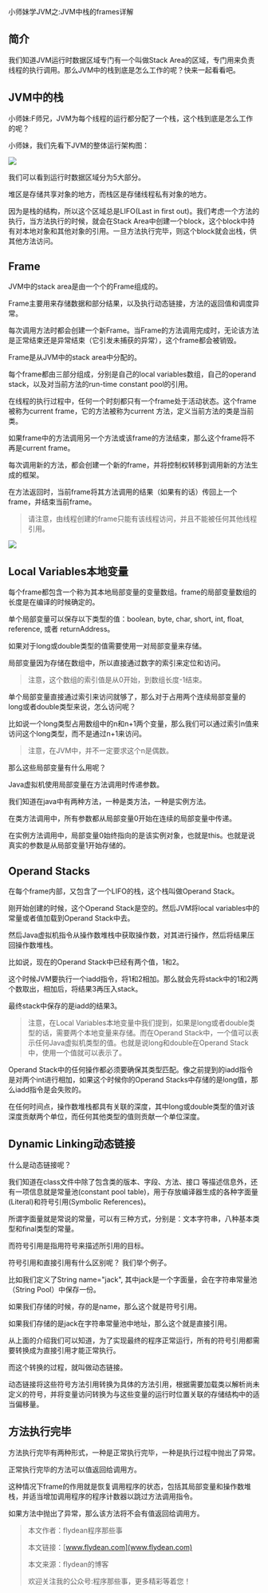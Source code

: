 小师妹学JVM之:JVM中栈的frames详解

## 简介

我们知道JVM运行时数据区域专门有一个叫做Stack Area的区域，专门用来负责线程的执行调用。那么JVM中的栈到底是怎么工作的呢？快来一起看看吧。

## JVM中的栈

小师妹:F师兄，JVM为每个线程的运行都分配了一个栈，这个栈到底是怎么工作的呢？

小师妹，我们先看下JVM的整体运行架构图：

![](https://img-blog.csdnimg.cn/20200524221637660.png?x-oss-process=image/watermark,type_ZmFuZ3poZW5naGVpdGk,shadow_0,text_aHR0cDovL3d3dy5mbHlkZWFuLmNvbQ==,size_35,color_8F8F8F,t_70)

我们可以看到运行时数据区域分为5大部分。

堆区是存储共享对象的地方，而栈区是存储线程私有对象的地方。

因为是栈的结构，所以这个区域总是LIFO(Last in first out)。我们考虑一个方法的执行，当方法执行的时候，就会在Stack Area中创建一个block，这个block中持有对本地对象和其他对象的引用。一旦方法执行完毕，则这个block就会出栈，供其他方法访问。

## Frame

JVM中的stack area是由一个个的Frame组成的。

Frame主要用来存储数据和部分结果，以及执行动态链接，方法的返回值和调度异常。

每次调用方法时都会创建一个新Frame。当Frame的方法调用完成时，无论该方法是正常结束还是异常结束（它引发未捕获的异常），这个frame都会被销毁。

Frame是从JVM中的stack area中分配的。

每个frame都由三部分组成，分别是自己的local variables数组，自己的operand stack，以及对当前方法的run-time constant pool的引用。 

在线程的执行过程中，任何一个时刻都只有一个frame处于活动状态。这个frame被称为current frame，它的方法被称为current 方法，定义当前方法的类是当前类。

如果frame中的方法调用另一个方法或该frame的方法结束，那么这个frame将不再是current frame。

每次调用新的方法，都会创建一个新的frame，并将控制权转移到调用新的方法生成的框架。

在方法返回时，当前frame将其方法调用的结果（如果有的话）传回上一个frame，并结束当前frame。

> 请注意，由线程创建的frame只能有该线程访问，并且不能被任何其他线程引用。

![](https://img-blog.csdnimg.cn/20200613234100780.png?x-oss-process=image/watermark,type_ZmFuZ3poZW5naGVpdGk,shadow_0,text_aHR0cDovL3d3dy5mbHlkZWFuLmNvbQ==,size_35,color_8F8F8F,t_70)

## Local Variables本地变量

每个frame都包含一个称为其本地局部变量的变量数组。frame的局部变量数组的长度是在编译的时候确定的。

单个局部变量可以保存以下类型的值：boolean, byte, char, short, int, float, reference, 或者 returnAddress。

如果对于long或double类型的值需要使用一对局部变量来存储。

局部变量因为存储在数组中，所以直接通过数字的索引来定位和访问。

> 注意，这个数组的索引值是从0开始，到数组长度-1结束。

单个局部变量直接通过索引来访问就够了，那么对于占用两个连续局部变量的long或者double类型来说，怎么访问呢？

比如说一个long类型占用数组中的n和n+1两个变量，那么我们可以通过索引n值来访问这个long类型，而不是通过n+1来访问。

> 注意，在JVM中，并不一定要求这个n是偶数。

那么这些局部变量有什么用呢？

Java虚拟机使用局部变量在方法调用时传递参数。

我们知道在java中有两种方法，一种是类方法，一种是实例方法。

在类方法调用中，所有参数都从局部变量0开始在连续的局部变量中传递。

在实例方法调用中，局部变量0始终指向的是该实例对象，也就是this。也就是说真实的参数是从局部变量1开始存储的。

## Operand Stacks

在每个frame内部，又包含了一个LIFO的栈，这个栈叫做Operand Stack。 

刚开始创建的时候，这个Operand Stack是空的。然后JVM将local variables中的常量或者值加载到Operand Stack中去。

然后Java虚拟机指令从操作数堆栈中获取操作数，对其进行操作，然后将结果压回操作数堆栈。

比如说，现在的Operand Stack中已经有两个值，1和2。

这个时候JVM要执行一个iadd指令，将1和2相加。那么就会先将stack中的1和2两个数取出，相加后，将结果3再压入stack。

最终stack中保存的是iadd的结果3。

> 注意，在Local Variables本地变量中我们提到，如果是long或者double类型的话，需要两个本地变量来存储。而在Operand Stack中，一个值可以表示任何Java虚拟机类型的值。也就是说long和double在Operand Stack中，使用一个值就可以表示了。

Operand Stack中的任何操作都必须要确保其类型匹配。像之前提到的iadd指令是对两个int进行相加，如果这个时候你的Operand Stacks中存储的是long值，那么iadd指令是会失败的。

在任何时间点，操作数堆栈都具有关联的深度，其中long或double类型的值对该深度贡献两个单位，而任何其他类型的值则贡献一个单位深度。

## Dynamic Linking动态链接

什么是动态链接呢？

我们知道在class文件中除了包含类的版本、字段、方法、接口
等描述信息外，还有一项信息就是常量池(constant pool table)，用于存放编译器生成的各种字面量(Literal)和符号引用(Symbolic References)。

所谓字面量就是常说的常量，可以有三种方式，分别是：文本字符串，八种基本类型和final类型的常量。

而符号引用是指用符号来描述所引用的目标。

符号引用和直接引用有什么区别呢？ 我们举个例子。

比如我们定义了String name="jack", 其中jack是一个字面量，会在字符串常量池（String Pool）中保存一份。

如果我们存储的时候，存的是name，那么这个就是符号引用。

如果我们存储的是jack在字符串常量池中地址，那么这个就是直接引用。

从上面的介绍我们可以知道，为了实现最终的程序正常运行，所有的符号引用都需要转换成为直接引用才能正常执行。

而这个转换的过程，就叫做动态链接。

动态链接将这些符号方法引用转换为具体的方法引用，根据需要加载类以解析尚未定义的符号，并将变量访问转换为与这些变量的运行时位置关联的存储结构中的适当偏移量。

## 方法执行完毕

方法执行完毕有两种形式，一种是正常执行完毕，一种是执行过程中抛出了异常。

正常执行完毕的方法可以值返回给调用方。

这种情况下frame的作用就是恢复调用程序的状态，包括其局部变量和操作数堆栈，并适当增加调用程序的程序计数器以跳过方法调用指令。

如果方法中抛出了异常，那么该方法将不会有值返回给调用方。

> 本文作者：flydean程序那些事
> 
> 本文链接：[www.flydean.com](www.flydean.com)
> 
> 本文来源：flydean的博客
> 
> 欢迎关注我的公众号:程序那些事，更多精彩等着您！







